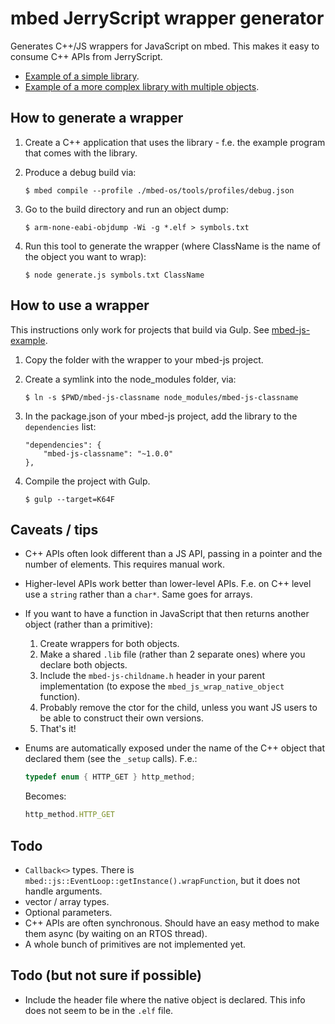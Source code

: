 # mbed JerryScript wrapper generator

Generates C++/JS wrappers for JavaScript on mbed. This makes it easy to consume C++ APIs from JerryScript.

* [Example of a simple library](https://github.com/janjongboom/mbed-js-chainableled).
* [Example of a more complex library with multiple objects](https://github.com/janjongboom/mbed-js-http).

## How to generate a wrapper

1. Create a C++ application that uses the library - f.e. the example program that comes with the library.
1. Produce a debug build via:

    ```
    $ mbed compile --profile ./mbed-os/tools/profiles/debug.json
    ```

1. Go to the build directory and run an object dump:

    ```
    $ arm-none-eabi-objdump -Wi -g *.elf > symbols.txt
    ```

1. Run this tool to generate the wrapper (where ClassName is the name of the object you want to wrap):

    ```
    $ node generate.js symbols.txt ClassName
    ```

## How to use a wrapper

This instructions only work for projects that build via Gulp. See [mbed-js-example](https://github.com/ARMmbed/mbed-js-example).

1. Copy the folder with the wrapper to your mbed-js project.
1. Create a symlink into the node_modules folder, via:

    ```
    $ ln -s $PWD/mbed-js-classname node_modules/mbed-js-classname
    ```

1. In the package.json of your mbed-js project, add the library to the `dependencies` list:

    ```
    "dependencies": {
        "mbed-js-classname": "~1.0.0"
    },
    ```

1. Compile the project with Gulp.

    ```
    $ gulp --target=K64F
    ```

## Caveats / tips

* C++ APIs often look different than a JS API, passing in a pointer and the number of elements. This requires manual work.
* Higher-level APIs work better than lower-level APIs. F.e. on C++ level use a `string` rather than a `char*`. Same goes for arrays.
* If you want to have a function in JavaScript that then returns another object (rather than a primitive):
    1. Create wrappers for both objects.
    1. Make a shared `.lib` file (rather than 2 separate ones) where you declare both objects.
    1. Include the `mbed-js-childname.h` header in your parent implementation (to expose the `mbed_js_wrap_native_object` function).
    1. Probably remove the ctor for the child, unless you want JS users to be able to construct their own versions.
    1. That's it!
* Enums are automatically exposed under the name of the C++ object that declared them (see the `_setup` calls). F.e.:

    ```cpp
    typedef enum { HTTP_GET } http_method;
    ```

    Becomes:

    ```js
    http_method.HTTP_GET
    ```

## Todo

* `Callback<>` types. There is `mbed::js::EventLoop::getInstance().wrapFunction`, but it does not handle arguments.
* vector / array types.
* Optional parameters.
* C++ APIs are often synchronous. Should have an easy method to make them async (by waiting on an RTOS thread).
* A whole bunch of primitives are not implemented yet.

## Todo (but not sure if possible)

* Include the header file where the native object is declared. This info does not seem to be in the `.elf` file.

